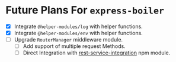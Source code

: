 # Future Plans For `express-boiler`


- [x] Integrate `@helper-modules/log` with helper functions.
- [x] Integrate `@helper-modules/env` with helper functions.
- [ ] Upgrade `RouterManager` middleware module.
    - [ ] Add support of multiple request Methods.
    - [ ] Direct Integration with [rest-service-integration](https://www.npmjs.com/package/rest-service-integration) npm module.
